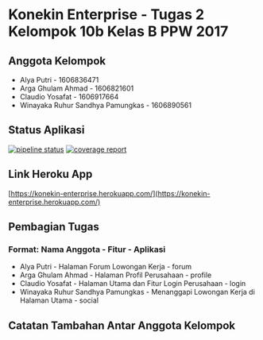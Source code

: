 # Konekin Enterprise - Tugas 2 Kelompok 10b Kelas B PPW 2017
## Anggota Kelompok
- Alya Putri - 1606836471
- Arga Ghulam Ahmad - 1606821601
- Claudio Yosafat - 1606917664
- Winayaka Ruhur Sandhya Pamungkas - 1606890561

## Status Aplikasi
[![pipeline status](https://gitlab.com/KelompokB10PPW2017/konekin-enterprise/badges/master/pipeline.svg)](https://gitlab.com/KelompokB10PPW2017/konekin-enterprise/commits/master)
[![coverage report](https://gitlab.com/KelompokB10PPW2017/konekin-enterprise/badges/master/coverage.svg)](https://gitlab.com/KelompokB10PPW2017/konekin-enterprise/commits/master)

## Link Heroku App
[https://konekin-enterprise.herokuapp.com/](https://konekin-enterprise.herokuapp.com/)

## Pembagian Tugas
### Format: Nama Anggota - Fitur - Aplikasi
- Alya Putri - Halaman Forum Lowongan Kerja - forum
- Arga Ghulam Ahmad - Halaman Profil Perusahaan - profile
- Claudio Yosafat - Halaman Utama dan Fitur Login Perusahaan - login
- Winayaka Ruhur Sandhya Pamungkas - Menanggapi Lowongan Kerja di Halaman Utama - social

## Catatan Tambahan Antar Anggota Kelompok


